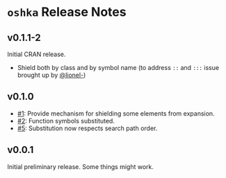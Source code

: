 # `oshka` Release Notes

## v0.1.1-2

Initial CRAN release.

* Shield both by class and by symbol name (to address `::` and `:::` issue
  brought up by [@lionel-](https://github.com/lionel-))

## v0.1.0

* [#1](https://github.com/brodieG/oshka/issues/1): Provide mechanism for
  shielding some elements from expansion.
* [#2](https://github.com/brodieG/oshka/issues/2): Function symbols
  substituted.
* [#5](https://github.com/brodieG/oshka/issues/5): Substitution now respects
  search path order.

## v0.0.1

Initial preliminary release.  Some things might work.
